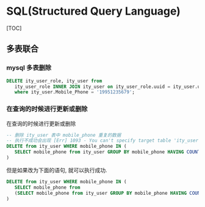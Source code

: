 # SQL(Structured Query Language)

[TOC]

## 多表联合

### mysql 多表删除

   ```sql
   DELETE ity_user_role, ity_user from
      ity_user_role INNER JOIN ity_user on ity_user_role.uuid = ity_user.uuid
      where ity_user.Mobile_Phone = '19951235679';
   ```

### 在查询的时候进行更新或删除

   在查询的时候进行更新或删除

   ```sql
   -- 删除 ity_user 表中 mobile_phone 重复的数据
   -- 执行不成功会出现 [Err] 1093 - You can't specify target table 'ity_user' for update in FROM clause
   DELETE from ity_user WHERE mobile_phone IN (
      SELECT mobile_phone from ity_user GROUP BY mobile_phone HAVING COUNT(1) > 1
   )
   ```

   但是如果改为下面的语句, 就可以执行成功.

   ```sql
   DELETE from ity_user WHERE mobile_phone IN (
      SELECT mobile_phone from
      (SELECT mobile_phone from ity_user GROUP BY mobile_phone HAVING COUNT(1) > 1) s
   )
   ```
